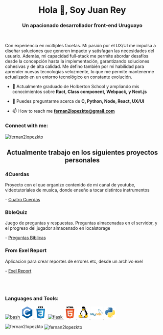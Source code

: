 <h1 align="center">Hola 👋, Soy Juan Rey</h1>
<h3 align="center">Un apacionado desarrollador front-end Uruguayo</h3>
<br>
<p>
Con experiencia en múltiples facetas. Mi pasión por el UX/UI me impulsa a diseñar soluciones que generen impacto y satisfagan las necesidades del usuario. Además, mi capacidad full-stack me permite abordar desafíos desde la concepción hasta la implementación, garantizando soluciones cohesivas y de alta calidad. Me defino también por mi habilidad para aprender nuevas tecnologías velozmente, lo que me permite mantenerme actualizado en un entorno tecnológico en constante evolución.
</p>

- 🌱 Actualmente graduado de Holberton School y ampliando mis conocimientos sobre **Ract, Class component, Webpack, y Next.js**

- 💬 Puedes preguntarme acerca de  **C, Python, Node, React, UX/UI**

- 📫 How to reach me **fernan2lopezkto@gmail.com**

<h3 align="left">Connect with me:</h3>
<p align="left">
<a href="https://instagram.com/fernan2lopezkto" target="blank"><img align="center" src="https://raw.githubusercontent.com/rahuldkjain/github-profile-readme-generator/master/src/images/icons/Social/instagram.svg" alt="fernan2lopezkto" height="30" width="40" /></a>
</p>


<h2 align="center">Actualmente trabajo en los siguientes proyectos personales</h2>

<h3>4Cuerdas</h3>
<p>Proyecto con el que organizo contenido de mi canal de youtube, videotutoriales de musica, donde enseño a tocar distintos instrumentos</p>
- <a href="https://fernan2lopezkto.github.io/cuatro-cuerdas">Cuatro Cuerdas</a>

<h3>BbleQuiz</h3>
<p>Juego de preguntas y respuestas. Preguntas almacenadas en el servidor, y el progreso del jugador almacenado en localstorage</p>
- <a href="https://fernan2lopezkto.github.io/qizbible">Preguntas Bíblicas</a>

<h3>From Exel Report</h3>
<p>Aplicacion para crear reportes de errores etc, desde un archivo exel</p>
- <a href="https://fernan2lopezkto.github.io/fromExelReport/">Exel Report</a>

<br><br>

<h3 align="left">Languages and Tools:</h3>
<p align="left"> <a href="https://www.gnu.org/software/bash/" target="_blank" rel="noreferrer"> <img src="https://www.vectorlogo.zone/logos/gnu_bash/gnu_bash-icon.svg" alt="bash" width="40" height="40"/> </a> <a href="https://www.cprogramming.com/" target="_blank" rel="noreferrer"> <img src="https://raw.githubusercontent.com/devicons/devicon/master/icons/c/c-original.svg" alt="c" width="40" height="40"/> </a> <a href="https://www.w3schools.com/css/" target="_blank" rel="noreferrer"> <img src="https://raw.githubusercontent.com/devicons/devicon/master/icons/css3/css3-original-wordmark.svg" alt="css3" width="40" height="40"/> </a> <a href="https://flask.palletsprojects.com/" target="_blank" rel="noreferrer"> <img src="https://www.vectorlogo.zone/logos/pocoo_flask/pocoo_flask-icon.svg" alt="flask" width="40" height="40"/> </a> <a href="https://www.w3.org/html/" target="_blank" rel="noreferrer"> <img src="https://raw.githubusercontent.com/devicons/devicon/master/icons/html5/html5-original-wordmark.svg" alt="html5" width="40" height="40"/> </a> <a href="https://www.linux.org/" target="_blank" rel="noreferrer"> <img src="https://raw.githubusercontent.com/devicons/devicon/master/icons/linux/linux-original.svg" alt="linux" width="40" height="40"/> </a> <a href="https://www.mysql.com/" target="_blank" rel="noreferrer"> <img src="https://raw.githubusercontent.com/devicons/devicon/master/icons/mysql/mysql-original-wordmark.svg" alt="mysql" width="40" height="40"/> </a> <a href="https://www.python.org" target="_blank" rel="noreferrer"> <img src="https://raw.githubusercontent.com/devicons/devicon/master/icons/python/python-original.svg" alt="python" width="40" height="40"/> </a> </p>

<p><img align="left" src="https://github-readme-stats.vercel.app/api/top-langs?username=fernan2lopezkto&show_icons=true&locale=en&layout=compact" alt="fernan2lopezkto" /></p>

<p>&nbsp;<img align="center" src="https://github-readme-stats.vercel.app/api?username=fernan2lopezkto&show_icons=true&locale=en" alt="fernan2lopezkto" /></p>









<!--
**fernan2lopezkto/fernan2lopezkto** is a ✨ _special_ ✨ repository because its `README.md` (this file) appears on your GitHub profile.

Here are some ideas to get you started:

- 🔭 I’m currently working on ...
- 🌱 I’m currently learning ...
- 👯 I’m looking to collaborate on ...
- 🤔 I’m looking for help with ...
- 💬 Ask me about ...
- 📫 How to reach me: ...
- 😄 Pronouns: ...
- ⚡ Fun fact: ...
-->
